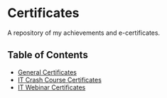 # Certificates
A repository of my achievements and e-certificates.

## Table of Contents
* [General Certificates](https://github.com/Klylylydeee/certificates/tree/main/General%20Certificates)
* [IT Crash Course Certificates](https://github.com/Klylylydeee/certificates/tree/main/IT%20Crash%20Course%20Certificates)
* [IT Webinar Certificates](https://github.com/Klylylydeee/certificates/tree/main/IT%20Webinar%20Certificates)


